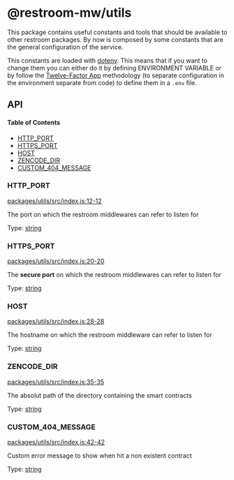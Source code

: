 # @restroom-mw/utils

This package contains useful constants and tools that should be available to other restroom packages.
By now is composed by some constants that are the general configuration of the service.

This constants are loaded with [dotenv](https://github.com/motdotla/dotenv). This means
that if you want to change them you can either do it by defining ENVIRONMENT VARIABLE or
by follow the [Twelve-Factor App](http://12factor.net/config) methodology (to separate 
configuration in the environment separate from code) to define them in a `.env` file.

## API

<!-- Generated by documentation.js. Update this documentation by updating the source code. -->

#### Table of Contents

-   [HTTP_PORT](#http_port)
-   [HTTPS_PORT](#https_port)
-   [HOST](#host)
-   [ZENCODE_DIR](#zencode_dir)
-   [CUSTOM_404_MESSAGE](#custom_404_message)

### HTTP_PORT

[packages/utils/src/index.js:12-12](https://github.com/dyne/restroom-mw/blob/132c41935160e5d3ff7ba8641096796e219bdc9f/packages/utils/src/index.js#L12-L12 "Source code on GitHub")

The port on which the restroom middlewares can refer to listen for

Type: [string](https://developer.mozilla.org/docs/Web/JavaScript/Reference/Global_Objects/String)

### HTTPS_PORT

[packages/utils/src/index.js:20-20](https://github.com/dyne/restroom-mw/blob/132c41935160e5d3ff7ba8641096796e219bdc9f/packages/utils/src/index.js#L20-L20 "Source code on GitHub")

The **secure port** on which the restroom middlewares can refer to listen for

Type: [string](https://developer.mozilla.org/docs/Web/JavaScript/Reference/Global_Objects/String)

### HOST

[packages/utils/src/index.js:28-28](https://github.com/dyne/restroom-mw/blob/132c41935160e5d3ff7ba8641096796e219bdc9f/packages/utils/src/index.js#L28-L28 "Source code on GitHub")

The hostname on which the restroom middleware can refer to listen for

Type: [string](https://developer.mozilla.org/docs/Web/JavaScript/Reference/Global_Objects/String)

### ZENCODE_DIR

[packages/utils/src/index.js:35-35](https://github.com/dyne/restroom-mw/blob/132c41935160e5d3ff7ba8641096796e219bdc9f/packages/utils/src/index.js#L35-L35 "Source code on GitHub")

The absolut path of the directory containing the smart contracts

Type: [string](https://developer.mozilla.org/docs/Web/JavaScript/Reference/Global_Objects/String)

### CUSTOM_404_MESSAGE

[packages/utils/src/index.js:42-42](https://github.com/dyne/restroom-mw/blob/132c41935160e5d3ff7ba8641096796e219bdc9f/packages/utils/src/index.js#L42-L42 "Source code on GitHub")

Custom error message to show when hit a non existent contract

Type: [string](https://developer.mozilla.org/docs/Web/JavaScript/Reference/Global_Objects/String)
